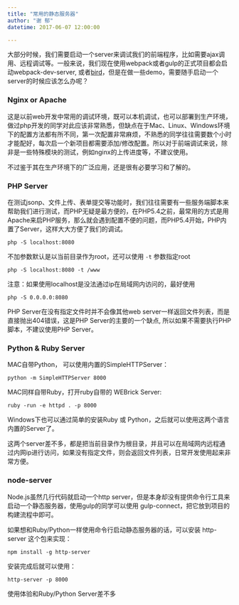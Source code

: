 ```yaml
---
title: "常用的静态服务器"
author: "谢 郁"
datetime: 2017-06-07 12:00:00

---
```


大部分时候，我们需要启动一个server来调试我们的前端程序，比如需要ajax调用、远程调试等。一般来说，我们现在使用webpack或者gulp的正式项目都会启动webpack-dev-server, 或者[bird](https://www.npmjs.com/package/gulp-bird)，但是在做一些demo，需要随手启动一个server的时候应该怎么办呢？  



### []()Nginx or Apache

这是以前web开发中常用的调试环境，既可以本机调试，也可以部署到生产环境，做过php开发的同学对此应该非常熟悉，但缺点在于Mac、Linux、Windows环境下的配置方法都有所不同，第一次配置非常麻烦，不熟悉的同学往往需要数个小时才能配好，每次启一个新项目都需要添加/修改配置。所以对于前端调试来说，除非是一些特殊模块的测试，例如nginx的上传进度等，不建议使用。  

不过鉴于其在生产环境下的广泛应用，还是很有必要学习和了解的。  



### []()PHP Server

在测试jsonp、文件上传、表单提交等功能时，我们往往需要有一些服务端脚本来帮助我们进行测试，而PHP无疑是最方便的，在PHP5.4之前，最常用的方式是用Apache来启PHP服务，那么就会遇到配置不便的问题，而PHP5.4开始，PHP内置了Server，这样大大方便了我们的调试。  



```
php -S localhost:8080
```

不加参数默认是以当前目录作为root，还可以使用 `-t` 参数指定root  



```
php -S localhost:8080 -t /www
```

注意：如果使用localhost是没法通过ip在局域网内访问的，最好使用  



```
php -S 0.0.0.0:8080
```

PHP Server在没有指定文件时并不会像其他web server一样返回文件列表，而是直接抛出404错误，这是PHP Server的主要的一个缺点, 所以如果不需要执行PHP脚本，不建议使用PHP Server。  



### []()Python & Ruby Server

MAC自带Python， 可以使用内置的SimpleHTTPServer：  



```
python -m SimpleHTTPServer 8000
```

MAC同样自带Ruby，打开ruby自带的 WEBrick Server:  



```
ruby -run -e httpd . -p 8000
```

Windows下也可以通过简单的安装Ruby 或 Python，之后就可以使用这两个语言内置的Server了。  


这两个server差不多，都是把当前目录作为根目录，并且可以在局域网内远程通过内网ip进行访问，如果没有指定文件，则会返回文件列表，日常开发使用起来非常方便。  



### []()node-server

Node.js虽然几行代码就启动一个http server，但是本身却没有提供命令行工具来启动一个静态服务器，使用gulp的同学可以使用 gulp-connect，把它放到项目的构建流程中即可。  

如果想和Ruby/Python一样使用命令行启动静态服务器的话，可以安装 http-server 这个包来实现：  



```
npm install -g http-server
```

安装完成后就可以使用：  



```
http-server -p 8000
```

使用体验和Ruby/Python Server差不多